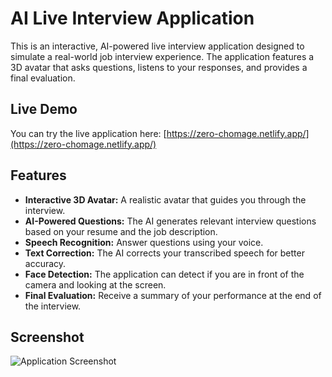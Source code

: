# AI Live Interview Application

This is an interactive, AI-powered live interview application designed to simulate a real-world job interview experience. The application features a 3D avatar that asks questions, listens to your responses, and provides a final evaluation.

## Live Demo

You can try the live application here: [https://zero-chomage.netlify.app/](https://zero-chomage.netlify.app/)

## Features

*   **Interactive 3D Avatar:** A realistic avatar that guides you through the interview.
*   **AI-Powered Questions:** The AI generates relevant interview questions based on your resume and the job description.
*   **Speech Recognition:** Answer questions using your voice.
*   **Text Correction:** The AI corrects your transcribed speech for better accuracy.
*   **Face Detection:** The application can detect if you are in front of the camera and looking at the screen.
*   **Final Evaluation:** Receive a summary of your performance at the end of the interview.

## Screenshot

![Application Screenshot](assets/images/app-screenshot.png)
